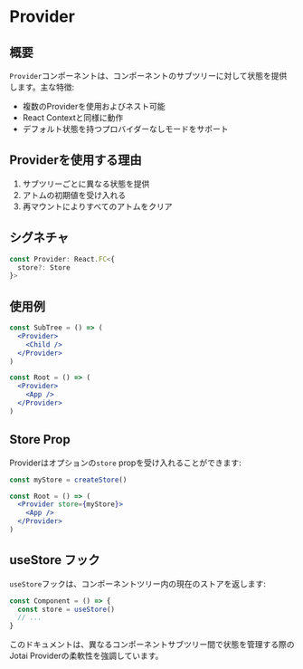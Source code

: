 # Provider

## 概要

`Provider`コンポーネントは、コンポーネントのサブツリーに対して状態を提供します。主な特徴:

- 複数のProviderを使用およびネスト可能
- React Contextと同様に動作
- デフォルト状態を持つプロバイダーなしモードをサポート

## Providerを使用する理由

1. サブツリーごとに異なる状態を提供
2. アトムの初期値を受け入れる
3. 再マウントによりすべてのアトムをクリア

## シグネチャ

```typescript
const Provider: React.FC<{
  store?: Store
}>
```

## 使用例

```jsx
const SubTree = () => (
  <Provider>
    <Child />
  </Provider>
)

const Root = () => (
  <Provider>
    <App />
  </Provider>
)
```

## Store Prop

Providerはオプションの`store` propを受け入れることができます:

```jsx
const myStore = createStore()

const Root = () => (
  <Provider store={myStore}>
    <App />
  </Provider>
)
```

## useStore フック

`useStore`フックは、コンポーネントツリー内の現在のストアを返します:

```jsx
const Component = () => {
  const store = useStore()
  // ...
}
```

このドキュメントは、異なるコンポーネントサブツリー間で状態を管理する際のJotai Providerの柔軟性を強調しています。
